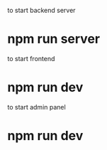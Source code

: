 to start backend server
# npm run server
to start frontend
# npm run dev
to start admin panel
# npm run dev
